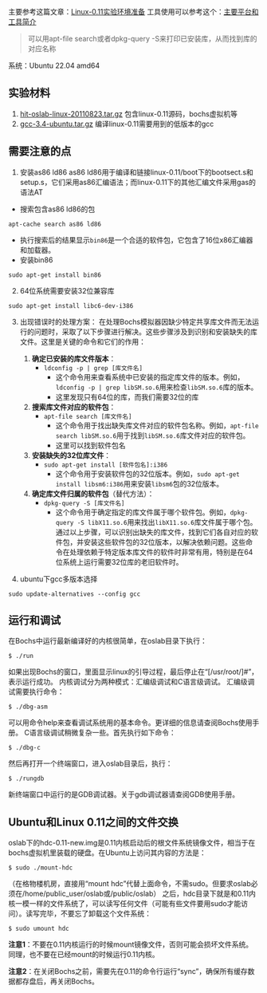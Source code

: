 主要参考这篇文章：[Linux-0.11实验环境准备](https://github.com/Wangzhike/HIT-Linux-0.11/blob/master/0-prepEnv/%E5%87%86%E5%A4%87%E5%AE%89%E8%A3%85%E7%8E%AF%E5%A2%83.md)
工具使用可以参考这个：[主要平台和工具简介](https://hoverwinter.gitbooks.io/hit-oslab-manual/content/environment.html)
> 可以用apt-file search或者dpkg-query -S来打印已安装库，从而找到库的对应名称

系统：Ubuntu 22.04 amd64
## 实验材料

1. [hit-oslab-linux-20110823.tar.gz](https://github.com/hoverwinter/HIT-OSLab/tree/master/Resources) 包含linux-0.11源码，bochs虚拟机等
2. [gcc-3.4-ubuntu.tar.gz](https://github.com/hoverwinter/HIT-OSLab/tree/master/Resources) 编译linux-0.11需要用到的低版本的gcc


## 需要注意的点
1. 安装as86 ld86 as86 ld86用于编译和链接linux-0.11/boot下的bootsect.s和setup.s，它们采用as86汇编语法；而linux-0.11下的其他汇编文件采用gas的语法AT
+ 搜索包含as86 ld86的包
```
apt-cache search as86 ld86
```
+ 执行搜索后的结果显示`bin86`是一个合适的软件包，它包含了16位x86汇编器和加载器。
+ 安装bin86
```
sudo apt-get install bin86
```

2. 64位系统需要安装32位兼容库
```
sudo apt-get install libc6-dev-i386
```

3. 出现错误时的处理方案：
	在处理Bochs模拟器因缺少特定共享库文件而无法运行的问题时，采取了以下步骤进行解决。这些步骤涉及到识别和安装缺失的库文件。这里是关键的命令和它们的作用：
	1. **确定已安装的库文件版本**：
	    - `ldconfig -p | grep [库文件名]`
	        - 这个命令用来查看系统中已安装的指定库文件的版本。例如，`ldconfig -p | grep libSM.so.6`用来检查`libSM.so.6`库的版本。
	        - 这里发现只有64位的库，而我们需要32位的库
	2. **搜索库文件对应的软件包**：
	    - `apt-file search [库文件名]`
	        - 这个命令用于找出缺失库文件对应的软件包名称。例如，`apt-file search libSM.so.6`用于找到`libSM.so.6`库文件对应的软件包。
	        - 这里可以找到软件包名
	3. **安装缺失的32位库文件**：
	    - `sudo apt-get install [软件包名]:i386`
	        - 这个命令用于安装软件包的32位版本。例如，`sudo apt-get install libsm6:i386`用来安装`libsm6`包的32位版本。
	4. **确定库文件归属的软件包**（替代方法）：
	    - `dpkg-query -S [库文件名]`
	        - 这个命令用于确定指定的库文件属于哪个软件包。例如，`dpkg-query -S libX11.so.6`用来找出`libX11.so.6`库文件属于哪个包。
	通过以上步骤，可以识别出缺失的库文件，找到它们各自对应的软件包，并安装这些软件包的32位版本，以解决依赖问题。这些命令在处理依赖于特定版本库文件的软件时非常有用，特别是在64位系统上运行需要32位库的老旧软件时。

4. ubuntu下gcc多版本选择
```
sudo update-alternatives --config gcc
```


## 运行和调试
在Bochs中运行最新编译好的内核很简单，在oslab目录下执行：

```
$ ./run
```

如果出现Bochs的窗口，里面显示linux的引导过程，最后停止在“[/usr/root/]#”，表示运行成功。
内核调试分为两种模式：汇编级调试和C语言级调试。
汇编级调试需要执行命令：
```
$ ./dbg-asm
```
可以用命令help来查看调试系统用的基本命令。更详细的信息请查阅Bochs使用手册。
C语言级调试稍微复杂一些。首先执行如下命令：
```
$ ./dbg-c
```
然后再打开一个终端窗口，进入oslab目录后，执行：
```
$ ./rungdb
```
新终端窗口中运行的是GDB调试器。关于gdb调试器请查阅GDB使用手册。

## Ubuntu和Linux 0.11之间的文件交换

oslab下的hdc-0.11-new.img是0.11内核启动后的根文件系统镜像文件，相当于在bochs虚拟机里装载的硬盘。在Ubuntu上访问其内容的方法是：
```
$ sudo ./mount-hdc
```
（在格物楼机房，直接用“mount hdc”代替上面命令，不需sudo。但要求oslab必须在/home/public_user/oslab或/public/oslab）
之后，hdc目录下就是和0.11内核一模一样的文件系统了，可以读写任何文件（可能有些文件要用sudo才能访问）。读写完毕，不要忘了卸载这个文件系统：
```
$ sudo umount hdc
```

**注意1**：不要在0.11内核运行的时候mount镜像文件，否则可能会损坏文件系统。同理，也不要在已经mount的时候运行0.11内核。

**注意2**：在关闭Bochs之前，需要先在0.11的命令行运行“sync”，确保所有缓存数据都存盘后，再关闭Bochs。